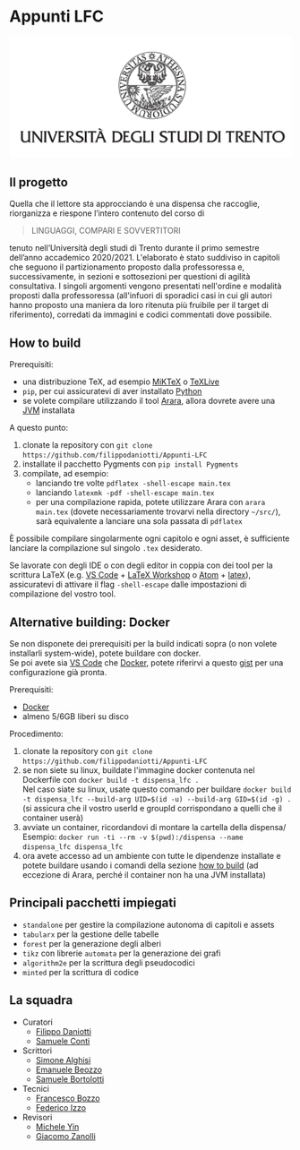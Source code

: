 # Appunti LFC

![logo](src/chapters/titlepage/images/logo-unitn.png)

## Il progetto

Quella che il lettore sta approcciando è una dispensa che raccoglie, riorganizza e riespone l’intero contenuto del corso di

> LINGUAGGI, COMPARI E SOVVERTITORI

tenuto nell’Università degli studi di Trento durante il primo semestre dell’anno accademico 2020/2021. L'elaborato è stato suddiviso in capitoli che seguono il partizionamento proposto dalla professoressa e, successivamente, in sezioni e sottosezioni per questioni di agilità consultativa. I singoli argomenti vengono presentati nell'ordine e modalità proposti dalla professoressa (all'infuori di sporadici casi in cui gli autori hanno proposto una maniera da loro ritenuta più fruibile per il target di riferimento), corredati da immagini e codici commentati dove possibile.

## How to build

Prerequisiti:

- una distribuzione TeX, ad esempio [MiKTeX](https://miktex.org/) o [TeXLive](http://tug.org/texlive/)
- `pip`, per cui assicuratevi di aver installato [Python](https://www.python.org/)
- se volete compilare utilizzando il tool [Arara](https://gitlab.com/islandoftex/arara/), allora dovrete avere una [JVM](https://www.java.com/) installata

A questo punto:

1. clonate la repository con `git clone https://github.com/filippodaniotti/Appunti-LFC`
2. installate il pacchetto Pygments con `pip install Pygments`
3. compilate, ad esempio:
   - lanciando tre volte `pdflatex -shell-escape main.tex`
   - lanciando `latexmk -pdf -shell-escape main.tex`
   - per una compilazione rapida, potete utilizzare Arara con `arara main.tex` (dovete necessariamente trovarvi nella directory `~/src/`), sarà equivalente a lanciare una sola passata di `pdflatex`

È possibile compilare singolarmente ogni capitolo e ogni asset, è sufficiente lanciare la compilazione sul singolo `.tex` desiderato.

Se lavorate con degli IDE o con degli editor in coppia con dei tool per la scrittura LaTeX (e.g. [VS Code](https://code.visualstudio.com) + [LaTeX Workshop](https://marketplace.visualstudio.com/items?itemName=James-Yu.latex-workshop) o [Atom](https://atom.io) + [latex](https://atom.io/packages/latex)), assicuratevi di attivare il flag `-shell-escape` dalle impostazioni di compilazione del vostro tool.

## Alternative building: Docker

Se non disponete dei prerequisiti per la build indicati sopra (o non volete installarli system-wide), potete
buildare con docker.  
Se poi avete sia [VS Code](https://code.visualstudio.com) che [Docker](https://www.docker.com/), potete riferirvi a questo [gist](https://gist.github.com/civts/234f4e7be7d13df676937996f4d4f45c) per una configurazione già pronta.

Prerequisiti:

- [Docker](https://www.docker.com/)
- almeno 5/6GB liberi su disco

Procedimento:

1. clonate la repository con `git clone https://github.com/filippodaniotti/Appunti-LFC`
2. se non siete su linux, buildate l'immagine docker contenuta nel Dockerfile con `docker build -t dispensa_lfc .`  
   Nel caso siate su linux, usate questo comando per buildare `docker build -t dispensa_lfc --build-arg UID=$(id -u) --build-arg GID=$(id -g) .` (si assicura che il vostro userId e groupId corrispondano a quelli che il container userà)
3. avviate un container, ricordandovi di montare la cartella della dispensa/
Esempio: `docker run -ti --rm -v $(pwd):/dispensa --name dispensa_lfc dispensa_lfc`
4. ora avete accesso ad un ambiente con tutte le dipendenze installate e potete buildare usando i comandi della sezione [how to build](#How-to-build) (ad eccezione di Arara, perché il container non ha una JVM installata)

## Principali pacchetti impiegati

- `standalone` per gestire la compilazione autonoma di capitoli e assets
- `tabularx` per la gestione delle tabelle
- `forest` per la generazione degli alberi
- `tikz` con librerie `automata` per la generazione dei grafi
- `algorithm2e` per la scrittura degli pseudocodici
- `minted` per la scrittura di codice

## La squadra

- Curatori
  - [Filippo Daniotti](https://github.com/filippodaniotti)
  - [Samuele Conti](https://github.com/samaretas)
- Scrittori
  - [Simone Alghisi](https://github.com/Simone-Alghisi)
  - [Emanuele Beozzo](https://github.com/emanuelebeozzo)
  - [Samuele Bortolotti](https://github.com/samuelebortolotti)
- Tecnici
  - [Francesco Bozzo](https://github.com/FrancescoBozzo)
  - [Federico Izzo](https://github.com/fedeizzo)
- Revisori
  - [Michele Yin](https://github.com/BigEmperor26)
  - [Giacomo Zanolli](https://github.com/civts)
